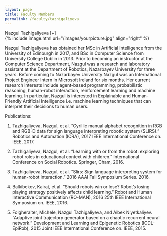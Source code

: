 ```yaml
---
layout: page
title: Faculty Members
permalink: /faculty/tazhigaliyeva
---
```


<div class="container" markdown="1">
<div class="header" markdown="1">Nazgul Tazhigaliyeva [+]
</div>
<div class="content" markdown="1" style="min-height: 200px;">
{% include image.html url="/images/yourpicture.jpg" align="right" %}

Nazgul Tazhigaliyeva has obtained her MSc in Artificial Intelligence from the University of Edinburgh in 2017, and BSc in Computer Science from University College Dublin in 2013. Prior to becoming an instructor at the Computer Science Department, Nazgul was a research and laboratory assistant at the Department of Robotics, Nazarbayev University for three years. Before coming to Nazarbayev University Nazgul was an  International Project Engineer Intern in Microsoft Ireland for six months. Her current research interests include agent-based programming, probabilistic reasoning, human-robot interaction, reinforcement learning and machine learning. In particular, Nazgul is interested in Explainable and Human-Friendly Artificial Intelligence i.e. machine learning techniques that can interpret their decisions to human users.

Publications:

1. Tazhigaliyeva, Nazgul, et al. “Cyrillic manual alphabet recognition in RGB and RGB-D data for sign
language interpreting robotic system (SLIRS).” Robotics and Automation (ICRA), 2017 IEEE
International Conference on. IEEE, 2017.
 
2. Tazhigaliyeva, Nazgul, et al. “Learning with or from the robot: exploring robot roles in educational
context with children.” International Conference on Social Robotics. Springer, Cham, 2016.
 
3. Tazhigaliyeva, Nazgul, et al. “Slirs: Sign language interpreting system for human-robot interaction.”
2016 AAAI Fall Symposium Series. 2016.
 
4. Balkibekov, Kairat, et al. “Should robots win or lose? Robot’s losing playing strategy positively affects
child learning.” Robot and Human Interactive Communication (RO-MAN), 2016 25th IEEE
International Symposium on. IEEE, 2016.
 
5. Folgheraiter, Michele, Nazgul Tazhigaliyeva, and Aibek Niyetkaliyev. “Adaptive joint trajectory
generator based on a chaotic recurrent neural network.” Development and Learning and Epigenetic
Robotics (ICDL-EpiRob), 2015 Joint IEEE International Conference on. IEEE, 2015.

</div>
</div>
